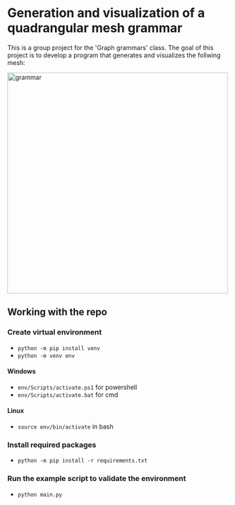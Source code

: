 # Generation and visualization of a quadrangular mesh grammar

This is a group project for the 'Graph grammars' class. The goal of this project is to develop a program that generates and visualizes the follwing mesh:

<img src="grammar.png" alt="grammar" width="500"/>

## Working with the repo

### Create virtual environment

- `python -m pip install venv`
- `python -m venv env`

#### Windows

- `env/Scripts/activate.ps1` for powershell
- `env/Scripts/activate.bat` for cmd

#### Linux

- `source env/bin/activate` in bash

### Install required packages

- `python -m pip install -r requirements.txt`

### Run the example script to validate the environment

- `python main.py`

